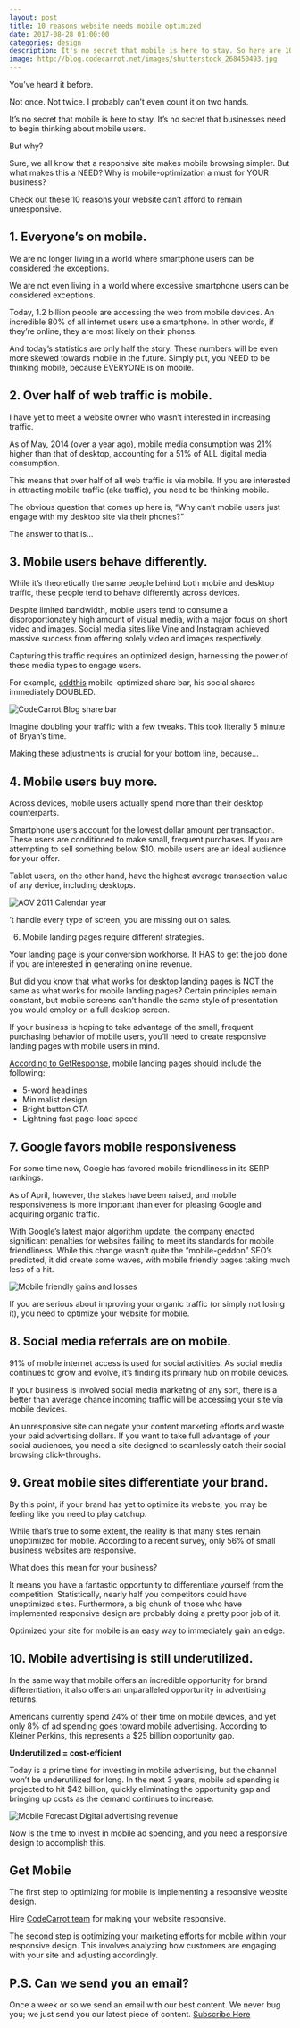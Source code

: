 ```yaml
---
layout: post
title: 10 reasons website needs mobile optimized
date: 2017-08-28 01:00:00
categories: design
description: It's no secret that mobile is here to stay. So here are 10 reasons your website can't afford to remain unresponsive.
image: http://blog.codecarrot.net/images/shutterstock_268450493.jpg
---
```


You’ve heard it before.

Not once. Not twice. I probably can’t even count it on two hands.

It’s no secret that mobile is here to stay. It’s no secret that businesses need to begin thinking about mobile users.

But why?

Sure, we all know that a responsive site makes mobile browsing simpler. But what makes this a NEED? Why is mobile-optimization a must for YOUR business?

Check out these 10 reasons your website can’t afford to remain unresponsive.

## 1. Everyone’s on mobile.

We are no longer living in a world where smartphone users can be considered the exceptions.

We are not even living in a world where excessive smartphone users can be considered exceptions.

Today, 1.2 billion people are accessing the web from mobile devices. An incredible 80% of all internet users use a smartphone. In other words, if they’re online, they are most likely on their phones.

And today’s statistics are only half the story. These numbers will be even more skewed towards mobile in the future. Simply put, you NEED to be thinking mobile, because EVERYONE is on mobile.

## 2. Over half of web traffic is mobile.

I have yet to meet a website owner who wasn’t interested in increasing traffic.

As of May, 2014 (over a year ago), mobile media consumption was 21% higher than that of desktop, accounting for a 51% of ALL digital media consumption.

This means that over half of all web traffic is via mobile. If you are interested in attracting mobile traffic (aka traffic), you need to be thinking mobile.

The obvious question that comes up here is, “Why can’t mobile users just engage with my desktop site via their phones?”

The answer to that is…

## 3. Mobile users behave differently.

While it’s theoretically the same people behind both mobile and desktop traffic, these people tend to behave differently across devices.

Despite limited bandwidth, mobile users tend to consume a disproportionately high amount of visual media, with a major focus on short video and images. Social media sites like Vine and Instagram achieved massive success from offering solely video and images respectively.

Capturing this traffic requires an optimized design, harnessing the power of these media types to engage users.

For example, [addthis](https://www.addthis.com) mobile-optimized share bar, his social shares immediately DOUBLED.

![CodeCarrot Blog share bar](http://blog.codecarrot.net/images/screenshot_20170827-235216.png)

Imagine doubling your traffic with a few tweaks. This took literally 5 minute of Bryan’s time.

Making these adjustments is crucial for your bottom line, because…

## 4. Mobile users buy more.

Across devices, mobile users actually spend more than their desktop counterparts.

Smartphone users account for the lowest dollar amount per transaction. These users are conditioned to make small, frequent purchases. If you are attempting to sell something below $10, mobile users are an ideal audience for your offer.

Tablet users, on the other hand, have the highest average transaction value of any device, including desktops.

![AOV 2011 Calendar year](http://blog.codecarrot.net/images/adobe-AOV-1.jpg)

’t handle every type of screen, you are missing out on sales.

6. Mobile landing pages require different strategies.

Your landing page is your conversion workhorse. It HAS to get the job done if you are interested in generating online revenue.

But did you know that what works for desktop landing pages is NOT the same as what works for mobile landing pages? Certain principles remain constant, but mobile screens can’t handle the same style of presentation you would employ on a full desktop screen.

If your business is hoping to take advantage of the small, frequent purchasing behavior of mobile users, you’ll need to create responsive landing pages with mobile users in mind.

[According to GetResponse](http://blog.getresponse.com/designing-perfect-mobile-landing-page.html), mobile landing pages should include the following:

*  5-word headlines
*  Minimalist design
*  Bright button CTA
*  Lightning fast page-load speed

## 7. Google favors mobile responsiveness

For some time now, Google has favored mobile friendliness in its SERP rankings.

As of April, however, the stakes have been raised, and mobile responsiveness is more important than ever for pleasing Google and acquiring organic traffic.

With Google’s latest major algorithm update, the company enacted significant penalties for websites failing to meet its standards for mobile friendliness. While this change wasn’t quite the “mobile-geddon” SEO’s predicted, it did create some waves, with mobile friendly pages taking much less of a hit.

![Mobile friendly gains and losses](http://blog.codecarrot.net/images/mobile-friendly-gains-and-losses.jpg)

If you are serious about improving your organic traffic (or simply not losing it), you need to optimize your website for mobile.

## 8. Social media referrals are on mobile.

91% of mobile internet access is used for social activities. As social media continues to grow and evolve, it’s finding its primary hub on mobile devices.

If your business is involved social media marketing of any sort, there is a better than average chance incoming traffic will be accessing your site via mobile devices.

An unresponsive site can negate your content marketing efforts and waste your paid advertising dollars. If you want to take full advantage of your social audiences, you need a site designed to seamlessly catch their social browsing click-throughs.

## 9. Great mobile sites differentiate your brand.

By this point, if your brand has yet to optimize its website, you may be feeling like you need to play catchup.

While that’s true to some extent, the reality is that many sites remain unoptimized for mobile. According to a recent survey, only 56% of small business websites are responsive.

What does this mean for your business?

It means you have a fantastic opportunity to differentiate yourself from the competition. Statistically, nearly half you competitors could have unoptimized sites. Furthermore, a big chunk of those who have implemented responsive design are probably doing a pretty poor job of it.

Optimized your site for mobile is an easy way to immediately gain an edge.

## 10. Mobile advertising is still underutilized.

In the same way that mobile offers an incredible opportunity for brand differentiation, it also offers an unparalleled opportunity in advertising returns.

Americans currently spend 24% of their time on mobile devices, and yet only 8% of ad spending goes toward mobile advertising. According to Kleiner Perkins, this represents a $25 billion opportunity gap.

**Underutilized = cost-efficient**

Today is a prime time for investing in mobile advertising, but the channel won’t be underutilized for long. In the next 3 years, mobile ad spending is projected to hit $42 billion, quickly eliminating the opportunity gap and bringing up costs as the demand continues to increase.

![Mobile Forecast Digital advertising revenue](http://blog.codecarrot.net/images/mobileforecast-digitaladvertisingrevenue.png)

Now is the time to invest in mobile ad spending, and you need a responsive design to accomplish this.

## Get Mobile

The first step to optimizing for mobile is implementing a responsive website design.

Hire [CodeCarrot team](http://codecarrot.net) for making your website responsive.

The second step is optimizing your marketing efforts for mobile within your responsive design. This involves analyzing how customers are engaging with your site and adjusting accordingly.

## P.S. Can we send you an email?

Once a week or so we send an email with our best content. We never bug you; we just send you our latest piece of content. <a href="#subscribe">Subscribe Here</a>
